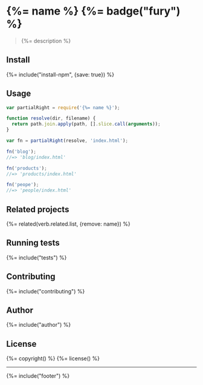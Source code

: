 # {%= name %} {%= badge("fury") %}

> {%= description %}

## Install
{%= include("install-npm", {save: true}) %}

## Usage

```js
var partialRight = require('{%= name %}');

function resolve(dir, filename) {
  return path.join.apply(path, [].slice.call(arguments));
}

var fn = partialRight(resolve, 'index.html');

fn('blog');
//=> 'blog/index.html'

fn('products');
//=> 'products/index.html'

fn('peope');
//=> 'people/index.html'
```

## Related projects
{%= related(verb.related.list, {remove: name}) %}  

## Running tests
{%= include("tests") %}

## Contributing
{%= include("contributing") %}

## Author
{%= include("author") %}

## License
{%= copyright() %}
{%= license() %}

***

{%= include("footer") %}

